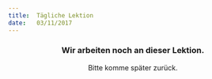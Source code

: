 ```yaml
---
title:  Tägliche Lektion
date:   03/11/2017
---
```


### <center>Wir arbeiten noch an dieser Lektion.</center>
<center>Bitte komme später zurück.</center>
